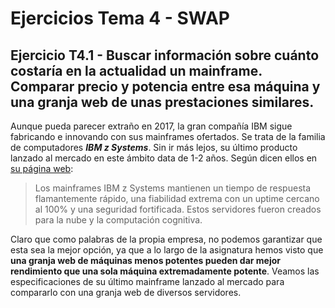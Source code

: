 # Ejercicios Tema 4 - SWAP

## Ejercicio T4.1 - Buscar información sobre cuánto costaría en la actualidad un mainframe. Comparar precio y potencia entre esa máquina y una granja web de unas prestaciones similares.

Aunque pueda parecer extraño en 2017, la gran compañía IBM sigue fabricando e innovando con sus mainframes ofertados. Se trata de la familia de computadores ***IBM z Systems***. Sin ir más lejos, su último producto lanzado al mercado en este ámbito data de 1-2 años. Según dicen ellos en [su página web](https://www-03.ibm.com/systems/z/hardware/):

> Los mainframes IBM z Systems mantienen un tiempo de respuesta flamantemente rápido, una fiabilidad extrema con un uptime cercano al 100% y una seguridad fortificada. Estos servidores fueron creados para la nube y la computación cognitiva.

Claro que como palabras de la propia empresa, no podemos garantizar que esta sea la mejor opción, ya que a lo largo de la asignatura hemos visto que **una granja web de máquinas menos potentes pueden dar mejor rendimiento que una sola máquina extremadamente potente**. Veamos las especificaciones de su último mainframe lanzado al mercado para compararlo con una granja web de diversos servidores.
